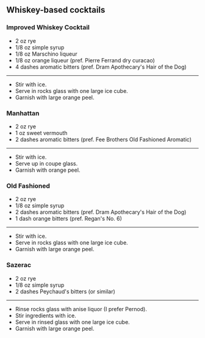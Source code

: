 ## Whiskey-based cocktails

### Improved Whiskey Cocktail
* 2 oz rye
* 1/8 oz simple syrup
* 1/8 oz Marschino liqueur
* 1/8 oz orange liqueur (pref. Pierre Ferrand dry curacao)
* 4 dashes aromatic bitters (pref. Dram Apothecary's Hair of the Dog)

---
* Stir with ice.
* Serve in rocks glass with one large ice cube.
* Garnish with large orange peel.

### Manhattan
* 2 oz rye
* 1 oz sweet vermouth
* 2 dashes aromatic bitters (pref. Fee Brothers Old Fashioned Aromatic)

---
* Stir with ice.
* Serve up in coupe glass.
* Garnish with orange peel.

### Old Fashioned
* 2 oz rye
* 1/8 oz simple syrup
* 2 dashes aromatic bitters (pref. Dram Apothecary's Hair of the Dog)
* 1 dash orange bitters (pref. Regan's No. 6)

---
* Stir with ice.
* Serve in rocks glass with one large ice cube.
* Garnish with large orange peel.

### Sazerac
* 2 oz rye
* 1/8 oz simple syrup
* 2 dashes Peychaud's bitters (or similar)

---
* Rinse rocks glass with anise liquor (I prefer Pernod).
* Stir ingredients with ice.
* Serve in rinsed glass with one large ice cube.
* Garnish with large orange peel.
